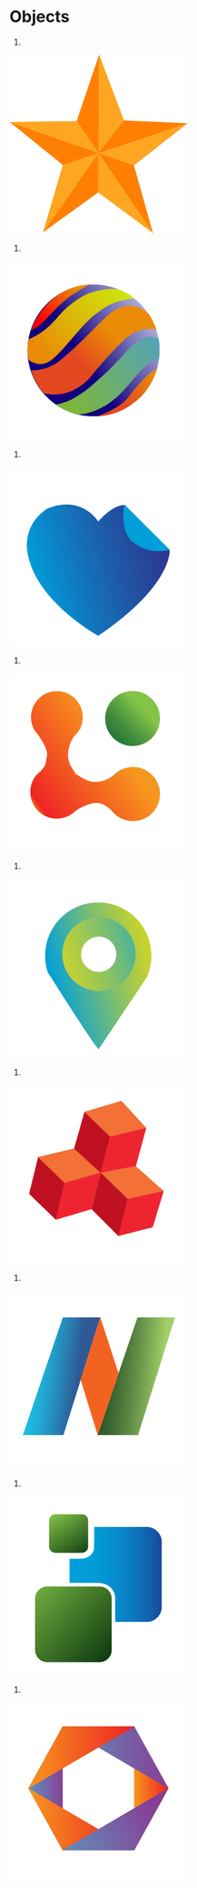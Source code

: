 
# Objects

1.
![01](/Projects\Objects\objectproject-01.png)

1.
![02](/Projects\Objects\objectproject-02.png)

1.
![03](/Projects\Objects\objectproject-03.png)

1.
![04](/Projects\Objects\objectproject-04.png)

1.
![05](/Projects\Objects\objectproject-05.png)

1.
![06](/Projects\Objects\objectproject-06.png)

1.
![07](/Projects\Objects\objectproject-07.png)

1.
![08](/Projects\Objects\objectproject-08.png)

1.
![09](/Projects\Objects\objectproject-09.png)
